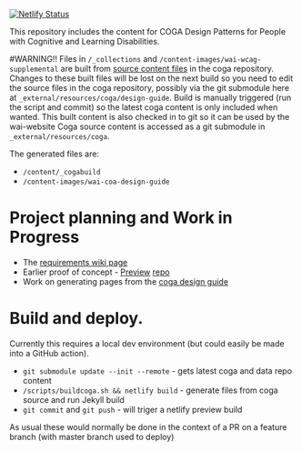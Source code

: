 [![Netlify Status](https://api.netlify.com/api/v1/badges/ef0441b4-e316-47ea-9961-e769a5c4407e/deploy-status)](https://app.netlify.com/sites/wai-wcag-supplemental/deploys)

This repository includes the content for COGA Design Patterns for People with Cognitive and Learning Disabilities.

#WARNING!!
Files in `/_collections` and `/content-images/wai-wcag-supplemental` are built from [source content files](https://github.com/w3c/coga/tree/main/design-guide) in the coga repository. 
Changes to these built files will be lost on the next build so you need to edit the source files in the coga repository, possibly via the git submodule here at `_external/resources/coga/design-guide`.
Build is manually triggered (run the script and commit) so the latest coga content is only included when wanted.
This built content is also checked in to git so it can be used by the wai-website
Coga source content is accessed as a git submodule in `_external/resources/coga`.

The generated files are:

- `/content/_cogabuild`
- `/content-images/wai-coa-design-guide`

# Project planning and Work in Progress

- The [requirements wiki page](https://www.w3.org/WAI/GL/task-forces/coga/wiki/Requirements_for_Design_Guide_in_WAI_Supporting_Documents)
- Earlier proof of concept - [Preview](https://w3c.github.io/wai-coga/coga-draft/guide/design-notes) [repo](https://github.com/w3c/wai-coga)
- Work on generating pages from the [coga design guide](https://github.com/w3c/coga/tree/steve-web-dg)

# Build and deploy.

Currently this requires a local dev environment (but could easily be made into a GitHub action).

- `git submodule update --init --remote` - gets latest coga and data repo content
- `/scripts/buildcoga.sh && netlify build` - generate files from coga source and run Jekyll build
- `git commit` and `git push` - will triger a netlify preview build

As usual these would normally be done in the context of a PR on a feature branch (with master branch used to deploy)



